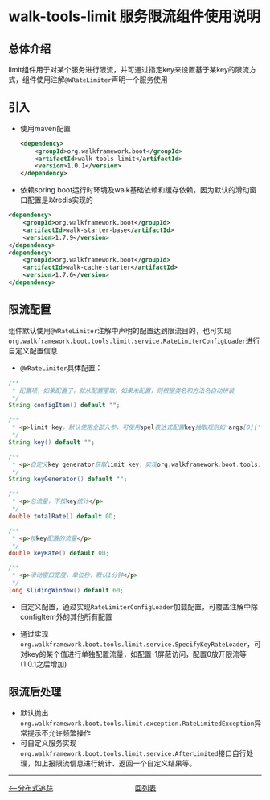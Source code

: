# walk-tools-limit 服务限流组件使用说明

## 总体介绍

limit组件用于对某个服务进行限流，并可通过指定key来设置基于某key的限流方式，组件使用注解`@WRateLimiter`声明一个服务使用

## 引入

- 使用maven配置

  ````xml
  <dependency>
      <groupId>org.walkframework.boot</groupId>
      <artifactId>walk-tools-limit</artifactId>
      <version>1.0.1</version>
  </dependency>
  ````

-  依赖spring boot运行时环境及walk基础依赖和缓存依赖，因为默认的滑动窗口配置是以redis实现的

  ````xml
  <dependency>
      <groupId>org.walkframework.boot</groupId>
      <artifactId>walk-starter-base</artifactId>
      <version>1.7.9</version>
  </dependency>
  <dependency>
      <groupId>org.walkframework.boot</groupId>
      <artifactId>walk-cache-starter</artifactId>
      <version>1.7.6</version>
  </dependency>
  ````

  

## 限流配置

组件默认使用`@WRateLimiter`注解中声明的配置达到限流目的，也可实现`org.walkframework.boot.tools.limit.service.RateLimiterConfigLoader`进行自定义配置信息

- `@WRateLimiter`具体配置：

```java
/**
 * 配置项，如果配置了，就从配置里取，如果未配置，则根据类名和方法名自动拼装
 */
String configItem() default "";

/**
 * <p>limit key，默认使用全部入参，可使用spel表达式配置key抽取规则如'args[0]['someKey']'，可用上下文参见：org.walkframework.boot.tools.limit.bean.LimitContext</p>
 */
String key() default "";

/**
 * <p>自定义key generator获取limit key，实现org.walkframework.boot.tools.limit.service.LimiterKeyGenerator，此处配置该服务名</p>
 */
String keyGenerator() default "";

/**
 * <p>总流量，不按key统计</p>
 */
double totalRate() default 0D;

/**
 * <p>按key配置的流量</p>
 */
double keyRate() default 0D;

/**
 * <p>滑动窗口宽度，单位秒，默认1分钟</p>
 */
long slidingWindow() default 60;
```

- 自定义配置，通过实现`RateLimiterConfigLoader`加载配置，可覆盖注解中除configItem外的其他所有配置

- 通过实现`org.walkframework.boot.tools.limit.service.SpecifyKeyRateLoader`，可对key的某个值进行单独配置流量，如配置-1屏蔽访问，配置0放开限流等 (1.0.1之后增加)

## 限流后处理

- 默认抛出`org.walkframework.boot.tools.limit.exception.RateLimitedException`异常提示不允许频繁操作
- 可自定义服务实现`org.walkframework.boot.tools.limit.service.AfterLimited`接口自行处理，如上报限流信息进行统计、返回一个自定义结果等。



---
<div style="display: flex">
  <div style="display: flex;flex:1;align-items: center;">
    <a href="https://gaiyinaizhi.github.io/walk-spring-boot/tools/walk-tracer"><--分布式追踪</a>
  </div>
  <div style="display: flex;flex:1;align-items: center;">
    <a href="https://gaiyinaizhi.github.io/walk-spring-boot/index">回列表</a>
  </div>
</div>